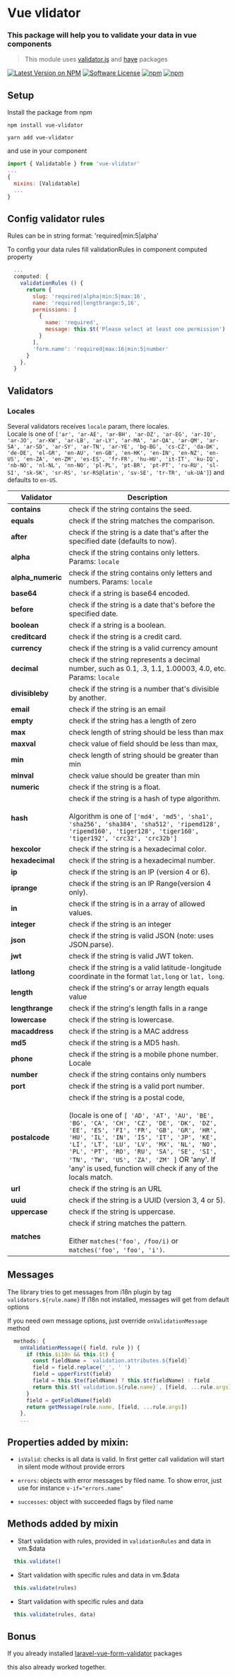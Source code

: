 # Vue vlidator

### This package will help you to validate your data in vue components

> This module uses [validator.js](https://github.com/chriso/validator.js) and [haye](https://github.com/poppinss/haye) packages

[![Latest Version on NPM](https://img.shields.io/npm/v/vue-vlidator.svg?style=flat-square)](https://npmjs.com/package/vue-vlidator)
  [![Software License](https://img.shields.io/badge/license-MIT-brightgreen.svg?style=flat-square)](LICENSE.md)
  [![npm](https://img.shields.io/npm/dt/vue-vlidator.svg?style=flat-square)](https://npmjs.com/package/vue-vlidator)
  [![npm](https://img.shields.io/npm/dm/vue-vlidator.svg?style=flat-square)](https://npmjs.com/package/vue-vlidator)


## Setup

Install the package from npm

```npm
npm install vue-vlidator
```

```yarn
yarn add vue-vlidator
```

and use in your component

```js
import { Validatable } from 'vue-vlidator'
...
{
  mixins: [Validatable]
  ...
}
```

## Config validator rules

Rules can be in string format:
'required|min:5|alpha'

To config your data rules fill validationRules in component computed property

```js
  ...
  computed: {
    validationRules () {
      return {
        slug: 'required|alpha|min:5|max:16',
        name: 'required|lengthrange:5,16',
        permissions: [
          {
            name: 'required',
            message: this.$t('Please select at least one permission')
          }
        ],
        'form.name': 'required|max:16|min:5|number'
      }
    },
  }
```

## Validators

### Locales
Several validators receives `locale` param, there locales.<br/>
Locale is one of `['ar', 'ar-AE', 'ar-BH', 'ar-DZ', 'ar-EG', 'ar-IQ', 'ar-JO', 'ar-KW', 'ar-LB', 'ar-LY', 'ar-MA', 'ar-QA', 'ar-QM', 'ar-SA', 'ar-SD', 'ar-SY', 'ar-TN', 'ar-YE', 'bg-BG', 'cs-CZ', 'da-DK', 'de-DE', 'el-GR', 'en-AU', 'en-GB', 'en-HK', 'en-IN', 'en-NZ', 'en-US', 'en-ZA', 'en-ZM', 'es-ES', 'fr-FR', 'hu-HU', 'it-IT', 'ku-IQ', 'nb-NO', 'nl-NL', 'nn-NO', 'pl-PL', 'pt-BR', 'pt-PT', 'ru-RU', 'sl-SI', 'sk-SK', 'sr-RS', 'sr-RS@latin', 'sv-SE', 'tr-TR', 'uk-UA']`) and defaults to `en-US`. 

Validator                   | Description
--------------------------- | --------------------------------------
**contains**                | check if the string contains the seed.
**equals**                  | check if the string matches the comparison.
**after**                   | check if the string is a date that's after the specified date (defaults to now).
**alpha**                   | check if the string contains only letters. Params: `locale`
**alpha_numeric**           | check if the string contains only letters and numbers. Params: `locale`
**base64**                  | check if a string is base64 encoded.
**before**                  | check if the string is a date that's before the specified date.
**boolean**                 | check if a string is a boolean.
**creditcard**              | check if the string is a credit card.
**currency**                | check if the string is a valid currency amount
**decimal**                 | check if the string represents a decimal number, such as 0.1, .3, 1.1, 1.00003, 4.0, etc.<br/> Params: `locale`
**divisibleby**             | check if the string is a number that's divisible by another.
**email**                   | check if the string is an email
**empty**                   | check if the string has a length of zero
**max**                     | check length of string should be less than max
**maxval**                  | check value of field should be less than max,
**min**                     | check length of string should be greater than min
**minval**                  | check value should be greater than min
**numeric**                 | check if the string is a float.
**hash**                    | check if the string is a hash of type algorithm.<br/><br/>Algorithm is one of `['md4', 'md5', 'sha1', 'sha256', 'sha384', 'sha512', 'ripemd128', 'ripemd160', 'tiger128', 'tiger160', 'tiger192', 'crc32', 'crc32b']`
**hexcolor**                | check if the string is a hexadecimal color.
**hexadecimal**             | check if the string is a hexadecimal number.
**ip**                      | check if the string is an IP (version 4 or 6).
**iprange**                 | check if the string is an IP Range(version 4 only).
**in**                      | check if the string is in a array of allowed values.
**integer**                     | check if the string is an integer
**json**                    | check if the string is valid JSON (note: uses JSON.parse).
**jwt**                     | check if the string is valid JWT token.
**latlong**                 | check if the string is a valid latitude-longitude coordinate in the format `lat,long` or `lat, long`.
**length**                  | check if the string's or array length equals value
**lengthrange**          | check if the string's length falls in a range
**lowercase**               | check if the string is lowercase.
**macaddress**              | check if the string is a MAC address
**md5**                     | check if the string is a MD5 hash.
**phone**                   | check if the string is a mobile phone number. Locale
**number**                 | check if the string contains only numbers
**port**                    | check if the string is a valid port number.
**postalcode**              | check if the string is a postal code,<br/><br/>(locale is one of `[ 'AD', 'AT', 'AU', 'BE', 'BG', 'CA', 'CH', 'CZ', 'DE', 'DK', 'DZ', 'EE', 'ES', 'FI', 'FR', 'GB', 'GR', 'HR', 'HU', 'IL', 'IN', 'IS', 'IT', 'JP', 'KE', 'LI', 'LT', 'LU', 'LV', 'MX', 'NL', 'NO', 'PL', 'PT', 'RO', 'RU', 'SA', 'SE', 'SI', 'TN', 'TW', 'US', 'ZA', 'ZM' ]` OR 'any'. If 'any' is used, function will check if any of the locals match.
**url**                     | check if the string is an URL
**uuid**                    | check if the string is a UUID (version 3, 4 or 5).
**uppercase**               | check if the string is uppercase.
**matches**                 | check if string matches the pattern.<br/><br/>Either `matches('foo', /foo/i)` or `matches('foo', 'foo', 'i')`.

## Messages

The library tries to get messages from i18n plugin by tag `validators.${rule.name}`
If i18n not installed, messages will get from default options

If you need own message options, just override `onValidationMessage` method
```js
  methods: {
    onValidationMessage({ field, rule }) {
      if (this.$i18n && this.$t) {
        const fieldName = `validation.attributes.${field}`
        field = field.replace('_', ' ')
        field = upperFirst(field)
        field = this.$te(fieldName) ? this.$t(fieldName) : field
        return this.$t(`validation.${rule.name}`, [field, ...rule.args])
      }
      field = getFieldName(field)
      return getMessage(rule.name, [field, ...rule.args])
    },
    ...
```

## Properties added by mixin:

 - `isValid`: checks is all data is valid. In first getter call validation will start in silent mode without provide errors

 - `errors`: objects with error messages by filed name. To show error, just use for instance `v-if="errors.name"`

 - `successes`: object with succeeded flags by filed name

## Methods added by mixin

- Start validation with rules, provided in `validationRules` and data in vm.$data
```js
  this.validate()
```

- Start validation with specific rules and data in vm.$data
```js
  this.validate(rules)
```

- Start validation with specific rules and data
```js
  this.validate(rules, data)
```

## Bonus

If you already installed [laravel-vue-form-validator](https://www.npmjs.com/package/laravel-vue-form-validator) packages

this also already worked together.

